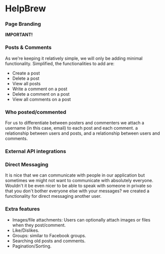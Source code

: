 # HelpBrew


### Page Branding


**IMPORTANT!** 

### Posts & Comments


As we're keeping it relatively simple, we will only be adding minimal functionality.
Simplified, the functionalities to add are:

- Create a post
- Delete a post
- View all posts
- Write a comment on a post
- Delete a comment on a post
- View all comments on a post

### Who posted/commented

For us to differentiate between posters and commenters we attach a username (in this case, email) to each post and each comment. a relationship between users and posts, and a relationship between users and comments.

### External API integrations



### Direct Messaging

It is nice that we can communicate with people in our application but sometimes we might not want to communicate with
absolutely everyone. Wouldn't it be even nicer to be able to speak with someone in private so that you don't bother
everyone else with your messages? we created a functionality for direct messaging another user. 


### Extra features

* Images/file attachments: Users can optionally attach images or files when they post/comment.
* Like/Dislikes.
* Groups: similar to Facebook groups.
* Searching old posts and comments.
* Pagination/Sorting.
